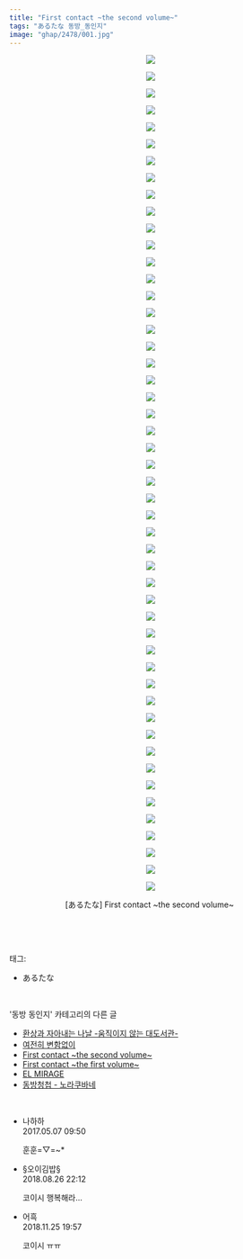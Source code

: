 ```yaml
---
title: "First contact ~the second volume~"
tags: "あるたな 동방_동인지"
image: "ghap/2478/001.jpg"
---
```

<div class="article">
<p style="text-align: center; clear: none; float: none;"><img src="{{ site.nasurl }}/ghap/2478/001.jpg"/></p>
<p style="text-align: center; clear: none; float: none;"><img src="{{ site.nasurl }}/ghap/2478/002.jpg"/></p>
<p style="text-align: center; clear: none; float: none;"><img src="{{ site.nasurl }}/ghap/2478/003.jpg"/></p>
<p style="text-align: center; clear: none; float: none;"><img src="{{ site.nasurl }}/ghap/2478/004.jpg"/></p>
<p style="text-align: center; clear: none; float: none;"><img src="{{ site.nasurl }}/ghap/2478/005.jpg"/></p>
<p style="text-align: center; clear: none; float: none;"><img src="{{ site.nasurl }}/ghap/2478/006.jpg"/></p>
<p style="text-align: center; clear: none; float: none;"><img src="{{ site.nasurl }}/ghap/2478/007.jpg"/></p>
<p style="text-align: center; clear: none; float: none;"><img src="{{ site.nasurl }}/ghap/2478/008.jpg"/></p>
<p style="text-align: center; clear: none; float: none;"><img src="{{ site.nasurl }}/ghap/2478/009.jpg"/></p>
<p style="text-align: center; clear: none; float: none;"><img src="{{ site.nasurl }}/ghap/2478/010.jpg"/></p>
<p style="text-align: center; clear: none; float: none;"><img src="{{ site.nasurl }}/ghap/2478/011.jpg"/></p>
<p style="text-align: center; clear: none; float: none;"><img src="{{ site.nasurl }}/ghap/2478/012.jpg"/></p>
<p style="text-align: center; clear: none; float: none;"><img src="{{ site.nasurl }}/ghap/2478/013.jpg"/></p>
<p style="text-align: center; clear: none; float: none;"><img src="{{ site.nasurl }}/ghap/2478/014.jpg"/></p>
<p style="text-align: center; clear: none; float: none;"><img src="{{ site.nasurl }}/ghap/2478/015.jpg"/></p>
<p style="text-align: center; clear: none; float: none;"><img src="{{ site.nasurl }}/ghap/2478/016.jpg"/></p>
<p style="text-align: center; clear: none; float: none;"><img src="{{ site.nasurl }}/ghap/2478/017.jpg"/></p>
<p style="text-align: center; clear: none; float: none;"><img src="{{ site.nasurl }}/ghap/2478/018.jpg"/></p>
<p style="text-align: center; clear: none; float: none;"><img src="{{ site.nasurl }}/ghap/2478/019.jpg"/></p>
<p style="text-align: center; clear: none; float: none;"><img src="{{ site.nasurl }}/ghap/2478/020.jpg"/></p>
<p style="text-align: center; clear: none; float: none;"><img src="{{ site.nasurl }}/ghap/2478/021.jpg"/></p>
<p style="text-align: center; clear: none; float: none;"><img src="{{ site.nasurl }}/ghap/2478/022.jpg"/></p>
<p style="text-align: center; clear: none; float: none;"><img src="{{ site.nasurl }}/ghap/2478/023.jpg"/></p>
<p style="text-align: center; clear: none; float: none;"><img src="{{ site.nasurl }}/ghap/2478/024.jpg"/></p>
<p style="text-align: center; clear: none; float: none;"><img src="{{ site.nasurl }}/ghap/2478/025.jpg"/></p>
<p style="text-align: center; clear: none; float: none;"><img src="{{ site.nasurl }}/ghap/2478/026.jpg"/></p>
<p style="text-align: center; clear: none; float: none;"><img src="{{ site.nasurl }}/ghap/2478/027.jpg"/></p>
<p style="text-align: center; clear: none; float: none;"><img src="{{ site.nasurl }}/ghap/2478/028.jpg"/></p>
<p style="text-align: center; clear: none; float: none;"><img src="{{ site.nasurl }}/ghap/2478/029.jpg"/></p>
<p style="text-align: center; clear: none; float: none;"><img src="{{ site.nasurl }}/ghap/2478/030.jpg"/></p>
<p style="text-align: center; clear: none; float: none;"><img src="{{ site.nasurl }}/ghap/2478/031.jpg"/></p>
<p style="text-align: center; clear: none; float: none;"><img src="{{ site.nasurl }}/ghap/2478/032.jpg"/></p>
<p style="text-align: center; clear: none; float: none;"><img src="{{ site.nasurl }}/ghap/2478/033.jpg"/></p>
<p style="text-align: center; clear: none; float: none;"><img src="{{ site.nasurl }}/ghap/2478/034.jpg"/></p>
<p style="text-align: center; clear: none; float: none;"><img src="{{ site.nasurl }}/ghap/2478/035.jpg"/></p>
<p style="text-align: center; clear: none; float: none;"><img src="{{ site.nasurl }}/ghap/2478/036.jpg"/></p>
<p style="text-align: center; clear: none; float: none;"><img src="{{ site.nasurl }}/ghap/2478/037.jpg"/></p>
<p style="text-align: center; clear: none; float: none;"><img src="{{ site.nasurl }}/ghap/2478/038.jpg"/></p>
<p style="text-align: center; clear: none; float: none;"><img src="{{ site.nasurl }}/ghap/2478/039.jpg"/></p>
<p style="text-align: center; clear: none; float: none;"><img src="{{ site.nasurl }}/ghap/2478/040.jpg"/></p>
<p style="text-align: center; clear: none; float: none;"><img src="{{ site.nasurl }}/ghap/2478/041.jpg"/></p>
<p style="text-align: center; clear: none; float: none;"><img src="{{ site.nasurl }}/ghap/2478/042.jpg"/></p>
<p style="text-align: center; clear: none; float: none;"><img src="{{ site.nasurl }}/ghap/2478/043.jpg"/></p>
<p style="text-align: center; clear: none; float: none;"><img src="{{ site.nasurl }}/ghap/2478/044.jpg"/></p>
<p style="text-align: center; clear: none; float: none;"><img src="{{ site.nasurl }}/ghap/2478/045.jpg"/></p>
<p style="text-align: center; clear: none; float: none;"><img src="{{ site.nasurl }}/ghap/2478/046.jpg"/></p>
<p style="text-align: center; clear: none; float: none;"><img src="{{ site.nasurl }}/ghap/2478/047.jpg"/></p>
<p style="text-align: center; clear: none; float: none;"><img src="{{ site.nasurl }}/ghap/2478/048.jpg"/></p>
<p style="text-align: center; clear: none; float: none;"><img src="{{ site.nasurl }}/ghap/2478/049.jpg"/></p>
<p style="text-align: center; clear: none; float: none;"><img src="{{ site.nasurl }}/ghap/2478/050.jpg"/></p>
<p style="text-align: center; clear: none; float: none;">[あるたな] First contact ~the second volume~ </p>
<p><br/></p>
</div><br/>
<div class="tagTrail">
<p>태그: </p>
<ul>
<li>あるたな</li>
</ul>
</div><br/>
<div class="another">
<p>'동방 동인지' 카테고리의 다른 글</p>
<ul>
<li><a href="/2016-10-07-ghap_2480">환상과 자아내는 나날 -움직이지 않는 대도서관-</a></li>
<li><a href="/2016-10-07-ghap_2479">여전히 변함없이</a></li>
<li><a href="/2016-10-06-ghap_2478">First contact ~the second volume~</a></li>
<li><a href="/2016-10-06-ghap_2477">First contact ~the first volume~</a></li>
<li><a href="/2016-10-06-ghap_2476">EL MIRAGE</a></li>
<li><a href="/2016-10-06-ghap_2475">동방청첩 - 노라쿠바네</a></li>
</ul>
</div><br/>
<div class="cb_module cb_fluid">
<div class="cb_wrt cb_profile">
<div class="comment">
<ul>
<li class="cb_thumb_off" id="comment14982551">
<div class="cb_comment_area">
<div class="cb_info_area">
<div class="cb_section">
<span class="cb_nick_name">나하하</span>
</div>
<div class="cb_section">
<span class="cb_date">2017.05.07 09:50 </span>
</div>
</div>
<div class="cb_dsc_comment">
<p class="cb_dsc">
											훈훈=▽=~*
										</p>
</div>
</div></li>
<li class="cb_thumb_off" id="comment15318143">
<div class="cb_comment_area">
<div class="cb_info_area">
<div class="cb_section">
<span class="cb_nick_name">§오이김밥§</span>
</div>
<div class="cb_section">
<span class="cb_date">2018.08.26 22:12 </span>
</div>
</div>
<div class="cb_dsc_comment">
<p class="cb_dsc">
											코이시 행복해라...
										</p>
</div>
</div></li>
<li class="cb_thumb_off" id="comment15378396">
<div class="cb_comment_area">
<div class="cb_info_area">
<div class="cb_section">
<span class="cb_nick_name">어흑</span>
</div>
<div class="cb_section">
<span class="cb_date">2018.11.25 19:57 </span>
</div>
</div>
<div class="cb_dsc_comment">
<p class="cb_dsc">
											코이시 ㅠㅠ
										</p>
</div>
</div></li>
</ul>
</div>
</div><!-- commentList close -->
</div><br/>
